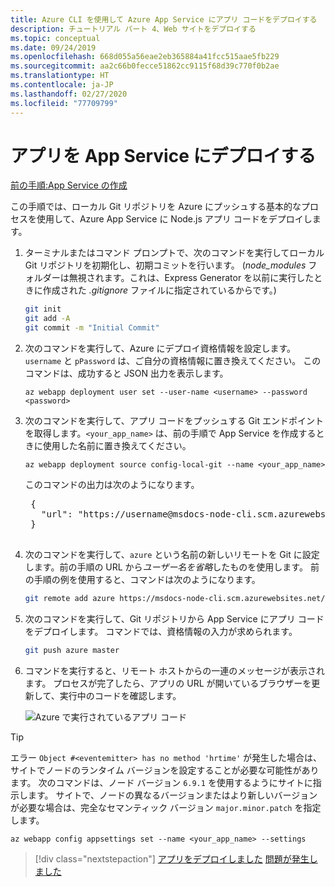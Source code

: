 ```yaml
---
title: Azure CLI を使用して Azure App Service にアプリ コードをデプロイする
description: チュートリアル パート 4、Web サイトをデプロイする
ms.topic: conceptual
ms.date: 09/24/2019
ms.openlocfilehash: 668d055a56eae2eb365884a41fcc515aae5fb229
ms.sourcegitcommit: aa2c66b0fecce51862cc9115f68d39c770f0b2ae
ms.translationtype: HT
ms.contentlocale: ja-JP
ms.lasthandoff: 02/27/2020
ms.locfileid: "77709799"
---
```

# <a name="deploy-the-app-to-app-service"></a>アプリを App Service にデプロイする

[前の手順:App Service の作成](tutorial-vscode-azure-cli-node-03.md)

この手順では、ローカル Git リポジトリを Azure にプッシュする基本的なプロセスを使用して、Azure App Service に Node.js アプリ コードをデプロイします。

1. ターミナルまたはコマンド プロンプトで、次のコマンドを実行してローカル Git リポジトリを初期化し、初期コミットを行います。 (*node_modules* フォルダーは無視されます。これは、Express Generator を以前に実行したときに作成された *.gitignore* ファイルに指定されているからです。)

    ```bash
    git init
    git add -A
    git commit -m "Initial Commit"
    ```

1. 次のコマンドを実行して、Azure にデプロイ資格情報を設定します。`username` と `pPassword` は、ご自分の資格情報に置き換えてください。 このコマンドは、成功すると JSON 出力を表示します。

    ```azurecli
    az webapp deployment user set --user-name <username> --password <password>
    ```

1. 次のコマンドを実行して、アプリ コードをプッシュする Git エンドポイントを取得します。`<your_app_name>` は、前の手順で App Service を作成するときに使用した名前に置き換えてください。

    ```azurecli
    az webapp deployment source config-local-git --name <your_app_name>
    ```

    このコマンドの出力は次のようになります。

    <pre>
    {
      "url": "https://username@msdocs-node-cli.scm.azurewebsites.net/msdocs-node-cli.git"
    }
    </pre>

1. 次のコマンドを実行して、`azure` という名前の新しいリモートを Git に設定します。前の手順の URL から*ユーザー名を省略*したものを使用します。 前の手順の例を使用すると、コマンドは次のようになります。

    ```bash
    git remote add azure https://msdocs-node-cli.scm.azurewebsites.net/msdocs-node-cli.git
    ```

1. 次のコマンドを実行して、Git リポジトリから App Service にアプリ コードをデプロイします。 コマンドでは、資格情報の入力が求められます。

    ```bash
    git push azure master
    ```

1. コマンドを実行すると、リモート ホストからの一連のメッセージが表示されます。 プロセスが完了したら、アプリの URL が開いているブラウザーを更新して、実行中のコードを確認します。

    ![Azure で実行されているアプリ コード](media/azure-cli/remote-app.png)

> [!TIP]
> エラー `Object #<eventemitter> has no method 'hrtime'` が発生した場合は、サイトでノードのランタイム バージョンを設定することが必要な可能性があります。 次のコマンドは、ノード バージョン `6.9.1` を使用するようにサイトに指示します。 サイトで、ノードの異なるバージョンまたはより新しいバージョンが必要な場合は、完全なセマンティック バージョン `major.minor.patch` を指定します。
>
> ```azurecli
> az webapp config appsettings set --name <your_app_name> --settings
> ```

> [!div class="nextstepaction"]
> [アプリをデプロイしました](tutorial-vscode-azure-cli-node-05.md) [問題が発生しました](https://www.research.net/r/PWZWZ52?tutorial=node-deployment&step=deploy-website)

